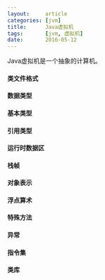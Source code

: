 ```yaml
---
layout:     article
categories: [jvm]
title:      Java虚拟机
tags:       [jvm, 虚拟机]
date:       2016-05-12
---
```


Java虚拟机是一个抽象的计算机。

#### 类文件格式

#### 数据类型

#### 基本类型

#### 引用类型

#### 运行时数据区

#### 栈帧

#### 对象表示

#### 浮点算术

#### 特殊方法

#### 异常

#### 指令集

#### 类库
